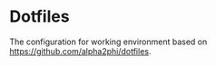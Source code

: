 # Dotfiles
The configuration for working environment based on https://github.com/alpha2phi/dotfiles.
